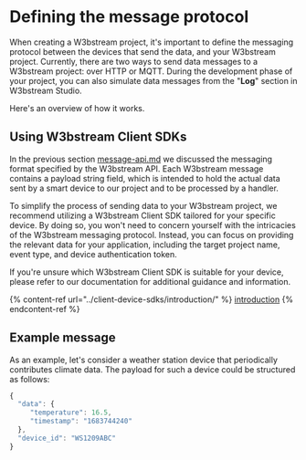 # Defining the message protocol

When creating a W3bstream project, it's important to define the messaging protocol between the devices that send the data, and your W3bstream project. Currently, there are two ways to send data messages to a W3bstream project: over HTTP or MQTT. During the development phase of your project, you can also simulate data messages from the "**Log**" section in W3bstream Studio.

Here's an overview of how it works.

## Using W3bstream Client SDKs

In the previous section [message-api.md](../get-started/basic-concepts/message-api.md "mention") we discussed the messaging format specified by the W3bstream API. Each W3bstream message contains a payload string field, which is intended to hold the actual data sent by a smart device to our project and to be processed by a handler.

To simplify the process of sending data to your W3bstream project, we recommend utilizing a W3bstream Client SDK tailored for your specific device. By doing so, you won't need to concern yourself with the intricacies of the W3bstream messaging protocol. Instead, you can focus on providing the relevant data for your application, including the target project name, event type, and device authentication token.

If you're unsure which W3bstream Client SDK is suitable for your device, please refer to our documentation for additional guidance and information.

{% content-ref url="../client-device-sdks/introduction/" %}
[introduction](../client-device-sdks/introduction/)
{% endcontent-ref %}

## Example message

As an example, let's consider a weather station device that periodically contributes climate data. The payload for such a device could be structured as follows:

```javascript
{
  "data": {
     "temperature": 16.5,
     "timestamp": "1683744240"
  },
  "device_id": "WS1209ABC"
} 
```
